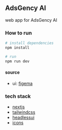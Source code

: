 ## AdsGency AI

web app for AdsGency AI

### How to run

```bash
# install dependencies
npm install

# run
npm run dev
```

#### source

- ui: [figema](https://www.figma.com/file/ielljfGhpQifsFIhoyYuCJ/AdsGency-AI?node-id=0%3A1&mode=dev)

### tech stack

- [nextjs](https://nextjs.org)
- [tailwindcss](https://tailwindcss.com)
- [headlessui](https://headlessui.dev)
- [icons](https://icon-sets.iconify.design/mdi)
